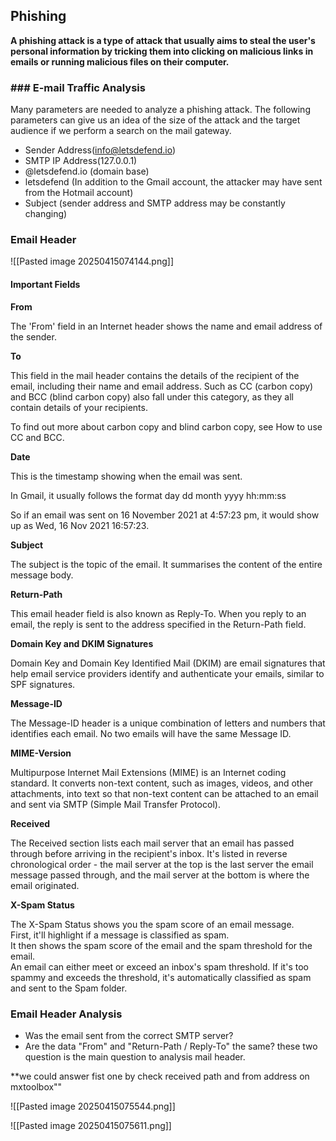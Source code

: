 
## Phishing
**A phishing attack is a type of attack that usually aims to steal the user's personal information by tricking them into clicking on malicious links in emails or running malicious files on their computer.**

### ### E-mail Traffic Analysis

Many parameters are needed to analyze a phishing attack. The following parameters can give us an idea of the size of the attack and the target audience if we perform a search on the mail gateway.

- Sender Address(info@letsdefend.io)
- SMTP IP Address(127.0.0.1)
- @letsdefend.io (domain base)
- letsdefend (In addition to the Gmail account, the attacker may have sent from the Hotmail account)
- Subject (sender address and SMTP address may be constantly changing)

### Email Header

![[Pasted image 20250415074144.png]]

#### Important Fields

  
**From**  
  
The 'From' field in an Internet header shows the name and email address of the sender.  
  
**To**  
  
This field in the mail header contains the details of the recipient of the email, including their name and email address. Such as CC (carbon copy) and BCC (blind carbon copy) also fall under this category, as they all contain details of your recipients.  
  
To find out more about carbon copy and blind carbon copy, see How to use CC and BCC.  
  
**Date**  
  
This is the timestamp showing when the email was sent.  
  
In Gmail, it usually follows the format day dd month yyyy hh:mm:ss  
  
So if an email was sent on 16 November 2021 at 4:57:23 pm, it would show up as Wed, 16 Nov 2021 16:57:23.  
  
**Subject**  
  
The subject is the topic of the email. It summarises the content of the entire message body.  
  
**Return-Path**  
  
This email header field is also known as Reply-To. When you reply to an email, the reply is sent to the address specified in the Return-Path field.  
  
**Domain Key and DKIM Signatures**  
  
Domain Key and Domain Key Identified Mail (DKIM) are email signatures that help email service providers identify and authenticate your emails, similar to SPF signatures.  
  
**Message-ID**  
  
The Message-ID header is a unique combination of letters and numbers that identifies each email. No two emails will have the same Message ID.  
  
**MIME-Version**  
  
Multipurpose Internet Mail Extensions (MIME) is an Internet coding standard. It converts non-text content, such as images, videos, and other attachments, into text so that non-text content can be attached to an email and sent via SMTP (Simple Mail Transfer Protocol).  
  
**Received**  
  
The Received section lists each mail server that an email has passed through before arriving in the recipient's inbox. It's listed in reverse chronological order - the mail server at the top is the last server the email message passed through, and the mail server at the bottom is where the email originated.  
  
**X-Spam Status**  
  

The X-Spam Status shows you the spam score of an email message.  
First, it'll highlight if a message is classified as spam.  
It then shows the spam score of the email and the spam threshold for the email.  
An email can either meet or exceed an inbox's spam threshold. If it's too spammy and exceeds the threshold, it's automatically classified as spam and sent to the Spam folder.


### Email Header Analysis

- Was the email sent from the correct SMTP server?
- Are the data "From" and "Return-Path / Reply-To" the same?
these two question is the main question to analysis mail header.

**we could answer fist one by check received path and from address on mxtoolbox""

![[Pasted image 20250415075544.png]]

![[Pasted image 20250415075611.png]]